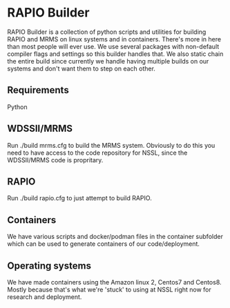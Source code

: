 # RAPIO Builder

RAPIO Builder is a collection of python scripts and utilities for building RAPIO and MRMS on linux systems and in containers.  There's more in here than most people will ever use.  We use several packages with non-default compiler flags and settings so this builder handles that.  We also static chain the entire build since currently we handle having multiple builds on our systems and don't want them to step on each other.

## Requirements
Python

## WDSSII/MRMS
Run ./build mrms.cfg to build the MRMS system.  Obviously to do this you need to have access to the code repository for NSSL, since the WDSSII/MRMS code is propritary.

## RAPIO
Run ./build rapio.cfg to just attempt to build RAPIO.  

## Containers
We have various scripts and docker/podman files in the container subfolder which can be used to generate containers of our code/deployment.

## Operating systems
We have made containers using the Amazon linux 2, Centos7 and Centos8.  Mostly because that's what we're 'stuck' to using at NSSL right now for research and deployment.
